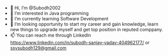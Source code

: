 - 👋 Hi, I’m @Subodh2002
- 👀 I’m interested in Java programming
- 🌱 I’m currently learning Software Development
- 💞️ I’m looking opportunity to start my career and gain knowledge, learn new things to upgrade myself and get top position in reputed comppany.
- 📫 You can reach me through LinkedIn https://www.linkedin.com/in/subodh-sanjay-yadav-404962177/ or ssysubodh129@gmail.com

<!---
Subodh2002/Subodh2002 is a ✨ special ✨ repository because its `README.md` (this file) appears on your GitHub profile.
You can click the Preview link to take a look at your changes.
--->
